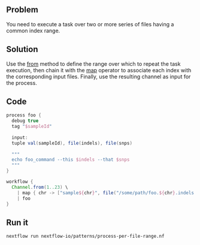 ## Problem 

You need to execute a task over two or more series of files having a common index range. 

## Solution 

Use the [from](https://www.nextflow.io/docs/latest/channel.html#from) method to define the range over which to repeat the task execution, then chain it with the [map](https://www.nextflow.io/docs/latest/operator.html#map) operator to associate each index with the corresponding input files. Finally, use the resulting channel as input for the process.

## Code 

```groovy
process foo {
  debug true
  tag "$sampleId"
  
  input: 
  tuple val(sampleId), file(indels), file(snps)
  
  """
  echo foo_command --this $indels --that $snps
  """
}

workflow {
  Channel.from(1..23) \
    | map { chr -> ["sample${chr}", file("/some/path/foo.${chr}.indels.vcf"), file("/other/path/foo.snvs.${chr}.vcf")] } \
    | foo
}
```

## Run it 

```bash
nextflow run nextflow-io/patterns/process-per-file-range.nf
```
